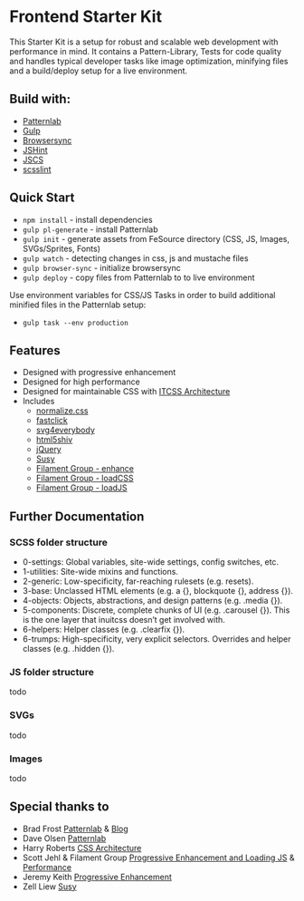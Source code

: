 # Frontend Starter Kit

This Starter Kit is a setup for robust and scalable web development with performance in mind. It contains a
Pattern-Library, Tests for code quality and handles typical developer tasks like image optimization, minifying files
and a build/deploy setup for a live environment.

## Build with:

* [Patternlab](http://patternlab.io/)
* [Gulp](http://gulpjs.com/)
* [Browsersync](https://www.browsersync.io/)
* [JSHint](http://jshint.com/)
* [JSCS](http://jscs.info/)
* [scsslint](https://github.com/brigade/scss-lint)

## Quick Start

* `npm install` - install dependencies
* `gulp pl-generate` - install Patternlab
* `gulp init` - generate assets from FeSource directory (CSS, JS, Images, SVGs/Sprites, Fonts)
* `gulp watch` - detecting changes in css, js and mustache files
* `gulp browser-sync` - initialize browsersync
* `gulp deploy` - copy files from Patternlab to to live environment

Use environment variables for CSS/JS Tasks in order to build additional minified files in the Patternlab setup:
* `gulp task --env production`

## Features

* Designed with progressive enhancement
* Designed for high performance
* Designed for maintainable CSS with [ITCSS Architecture](http://cssguidelin.es/)
* Includes
   * [normalize.css](http://necolas.github.io/normalize.css/)
   * [fastclick](https://github.com/ftlabs/fastclick)
   * [svg4everybody](https://github.com/jonathantneal/svg4everybody)
   * [html5shiv](https://github.com/aFarkas/html5shiv)
   * [jQuery](https://jquery.com/)
   * [Susy](http://susy.oddbird.net/)
   * [Filament Group - enhance](https://github.com/filamentgroup/enhance)
   * [Filament Group - loadCSS](https://github.com/filamentgroup/loadCSS)
   * [Filament Group - loadJS](https://github.com/filamentgroup/loadJS)


## Further Documentation

### SCSS folder structure

* 0-settings: Global variables, site-wide settings, config switches, etc.
* 1-utilities: Site-wide mixins and functions.
* 2-generic: Low-specificity, far-reaching rulesets (e.g. resets).
* 3-base: Unclassed HTML elements (e.g. a {}, blockquote {}, address {}).
* 4-objects: Objects, abstractions, and design patterns (e.g. .media {}).
* 5-components: Discrete, complete chunks of UI (e.g. .carousel {}). This is the one layer that inuitcss doesn’t get involved with.
* 6-helpers: Helper classes (e.g. .clearfix {}).
* 6-trumps: High-specificity, very explicit selectors. Overrides and helper classes (e.g. .hidden {}).

### JS folder structure
todo

### SVGs
todo

### Images
todo

## Special thanks to

* Brad Frost [Patternlab](http://patternlab.io/) & [Blog](http://bradfrost.com/)
* Dave Olsen [Patternlab](http://patternlab.io/)
* Harry Roberts [CSS Architecture](http://cssguidelin.es/)
* Scott Jehl & Filament Group [Progressive Enhancement and Loading JS](https://github.com/filamentgroup/) & [Performance](https://www.filamentgroup.com/lab/performance-rwd.html)
* Jeremy Keith [Progressive Enhancement](https://vimeo.com/134260131)
* Zell Liew [Susy](http://zellwk.com/blog/a-complete-tutorial-to-susy/)
